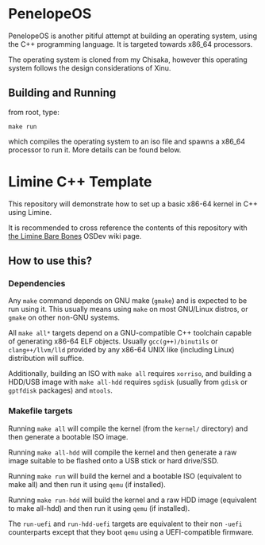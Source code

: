 # PenelopeOS

PenelopeOS is another pitiful attempt at building an operating system, using the C++ programming language. It is targeted towards x86_64 processors. 

The operating system is cloned from my Chisaka, however this operating system follows the design considerations of Xinu.

## Building and Running

 from root, type:
 
	make run

which compiles the operating system to an iso file and spawns a x86_64 processor to run it. More details can be found below.

# Limine C++ Template

This repository will demonstrate how to set up a basic x86-64 kernel in C++ using Limine.

It is recommended to cross reference the contents of this repository with [the Limine Bare Bones](https://wiki.osdev.org/Limine_Bare_Bones) OSDev wiki page.

## How to use this?

### Dependencies

Any `make` command depends on GNU make (`gmake`) and is expected to be run using it. This usually means using `make` on most GNU/Linux distros, or `gmake` on other non-GNU systems.

All `make all*` targets depend on a GNU-compatible C++ toolchain capable of generating x86-64 ELF objects. Usually `gcc(g++)/binutils` or `clang++/llvm/lld` provided by any x86-64 UNIX like (including Linux) distribution will suffice.

Additionally, building an ISO with `make all` requires `xorriso`, and building a HDD/USB image with `make all-hdd` requires `sgdisk` (usually from `gdisk` or `gptfdisk` packages) and `mtools`.

### Makefile targets

Running `make all` will compile the kernel (from the `kernel/` directory) and then generate a bootable ISO image.

Running `make all-hdd` will compile the kernel and then generate a raw image suitable to be flashed onto a USB stick or hard drive/SSD.

Running `make run` will build the kernel and a bootable ISO (equivalent to make all) and then run it using `qemu` (if installed).

Running `make run-hdd` will build the kernel and a raw HDD image (equivalent to make all-hdd) and then run it using `qemu` (if installed).

The `run-uefi` and `run-hdd-uefi` targets are equivalent to their non `-uefi` counterparts except that they boot `qemu` using a UEFI-compatible firmware.

